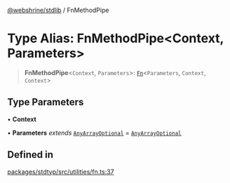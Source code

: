 [@webshrine/stdlib](../globals.md) / FnMethodPipe

# Type Alias: FnMethodPipe\<Context, Parameters\>

> **FnMethodPipe**\<`Context`, `Parameters`\>: [`Fn`](Fn.md)\<`Parameters`, `Context`, `Context`\>

## Type Parameters

• **Context**

• **Parameters** *extends* [`AnyArrayOptional`](AnyArrayOptional.md) = [`AnyArrayOptional`](AnyArrayOptional.md)

## Defined in

[packages/stdtyp/src/utilities/fn.ts:37](https://github.com/webshrine/webshrine/blob/0e16c5948921e0c95cce645760c4a8b0855b196b/packages/stdtyp/src/utilities/fn.ts#L37)
